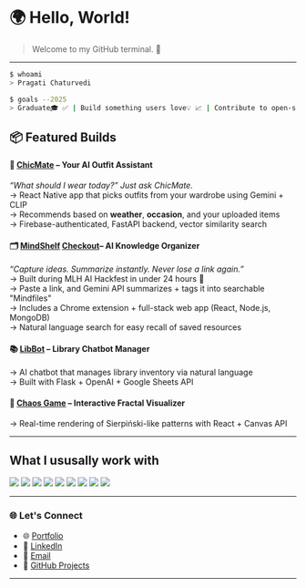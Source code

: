 # 🌍 Hello, World!

> Welcome to my GitHub terminal. 🚀
---
```bash
$ whoami
> Pragati Chaturvedi 

$ goals --2025
> Graduate🎓 ✅ | Build something users love💡 📈 | Contribute to open-source🌍 👩‍💻
```

## 📦 Featured Builds

#### 🧠 [ChicMate](https://github.com/pragati-chaturvedi/ChicMate.git) – Your AI Outfit Assistant  
_“What should I wear today?” Just ask ChicMate._  
→ React Native app that picks outfits from your wardrobe using Gemini + CLIP  
→ Recommends based on **weather**, **occasion**, and your uploaded items  
→ Firebase-authenticated, FastAPI backend, vector similarity search

#### 🗂️ [MindShelf](https://github.com/AI-Hackathon-April-2025/MindShelf) [Checkout](http://mindshelf-frontend.s3-website-us-east-1.amazonaws.com/login)– AI Knowledge Organizer  
_“Capture ideas. Summarize instantly. Never lose a link again.”_  
→ Built during MLH AI Hackfest in under 24 hours 🚀  
→ Paste a link, and Gemini API summarizes + tags it into searchable "Mindfiles"  
→ Includes a Chrome extension + full-stack web app (React, Node.js, MongoDB)  
→ Natural language search for easy recall of saved resources

#### 📚 [LibBot](https://github.com/pragati-chaturvedi/LibBot.git) – Library Chatbot Manager  
→ AI chatbot that manages library inventory via natural language  
→ Built with Flask + OpenAI + Google Sheets API

#### 🎨 [Chaos Game](https://pragati-chaturvedi.github.io/chaos-game/) – Interactive Fractal Visualizer  
→ Real-time rendering of Sierpiński-like patterns with React + Canvas API

---

## What I ususally work with
<p align="left">
  <img src="https://img.shields.io/badge/Python-3670A0?style=for-the-badge&logo=python&logoColor=ffdd54"/>
  <img src="https://img.shields.io/badge/JavaScript-F7DF1E?style=for-the-badge&logo=javascript&logoColor=black"/>
  <img src="https://img.shields.io/badge/React-20232A?style=for-the-badge&logo=react&logoColor=61DAFB"/>
  <img src="https://img.shields.io/badge/Node.js-339933?style=for-the-badge&logo=nodedotjs&logoColor=white"/>
  <img src="https://img.shields.io/badge/FastAPI-009688?style=for-the-badge&logo=fastapi&logoColor=white"/>
  <img src="https://img.shields.io/badge/MongoDB-4EA94B?style=for-the-badge&logo=mongodb&logoColor=white"/>
  <img src="https://img.shields.io/badge/Firebase-ffca28?style=for-the-badge&logo=firebase&logoColor=black"/>
  <img src="https://img.shields.io/badge/TensorFlow-FF6F00?style=for-the-badge&logo=tensorflow&logoColor=white"/>
  <img src="https://img.shields.io/badge/OpenAI-412991?style=for-the-badge&logo=openai&logoColor=white"/>
</p>

---

### 🌐 Let's Connect

- 🌐 [Portfolio](https://pragati-chaturvedi-portfolio.netlify.app/)
- 💼 [LinkedIn](https://www.linkedin.com/in/pragati-chaturvedi-2b2885219/)
- 📨 [Email](mailto:pragatic810@icloud.com)
- 🧠 [GitHub Projects](https://github.com/pragati-chaturvedi)

---
